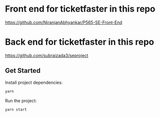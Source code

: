 #   Front end for ticketfaster in this repo
https://github.com/NiranjanAbhyankar/P565-SE-Front-End

#   Back end for ticketfaster in this repo
https://github.com/subraizada3/seproject

## Get Started

Install project dependencies:

```bash
yarn
```

Run the project:

```bash
yarn start
```


